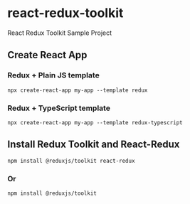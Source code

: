 # react-redux-toolkit
React Redux Toolkit Sample Project

## Create React App 
### Redux + Plain JS template
    npx create-react-app my-app --template redux

### Redux + TypeScript template
    npx create-react-app my-app --template redux-typescript

## Install Redux Toolkit and React-Redux
    npm install @reduxjs/toolkit react-redux
### Or
    npm install @reduxjs/toolkit

